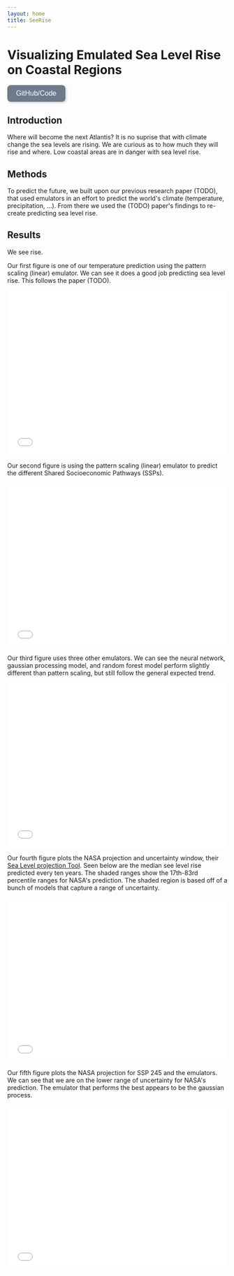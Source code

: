 ```yaml
---
layout: home
title: SeeRise
---
```


# Visualizing Emulated Sea Level Rise on Coastal Regions

<a href="https://github.com/zoeludena/SeeRise" target="_blank">
    <button style="background-color: #6C7A89; color: white; border: none; padding: 10px 20px; 
               border-radius: 8px; font-size: 16px; cursor: pointer; transition: 0.3s; 
               box-shadow: 2px 2px 5px rgba(0, 0, 0, 0.2);"
                onmouseover="this.style.backgroundColor='#5A6978'; this.style.transform='scale(1.05)';" 
                onmouseout="this.style.backgroundColor='#6C7A89'; this.style.transform='scale(1)';"
                onmousedown="this.style.backgroundColor='#485563'; this.style.transform='scale(0.95)';"
                onmouseup="this.style.backgroundColor='#5A6978'; this.style.transform='scale(1.05)';">
            GitHub/Code
    </button>
</a>

## Introduction

Where will become the next Atlantis? It is no suprise that with climate change the sea levels are rising. We are curious as to how much they will rise and where. Low coastal areas are in danger with sea level rise.

## Methods

To predict the future, we built upon our previous research paper (TODO), that used emulators in an effort to predict the world's climate (temperature, precipitation, ...). From there we used the (TODO) paper's findings to re-create predicting sea level rise.

## Results

We see rise.

Our first figure is one of our temperature prediction using the pattern scaling (linear) emulator. We can see it does a good job predicting sea level rise. This follows the paper (TODO).

<iframe src="assets/figures/tas_predict_vs_historical.html" width="100%" style="aspect-ratio: 4 / 3; border: 0;"></iframe>

Our second figure is using the pattern scaling (linear) emulator to predict the different Shared Socioeconomic Pathways (SSPs).

<iframe src="assets/figures/tas_preds_ssps.html" width="100%" style="aspect-ratio: 4 / 3; border: 0;"></iframe>

Our third figure uses three other emulators. We can see the neural network, gaussian processing model, and random forest model perform slightly different than pattern scaling, but still follow the general expected trend.

<iframe src="assets/figures/tas_preds_ssp245_compare_emulators" width="100%" style="aspect-ratio: 4 / 3; border: 0;"></iframe>

Our fourth figure plots the NASA projection and uncertainty window, their [Sea Level projection Tool](https://sealevel.nasa.gov/ipcc-ar6-sea-level-projection-tool?type=global). Seen below are the median see level rise predicted every ten years. The shaded ranges show the 17th-83rd percentile ranges for NASA's prediction. The shaded region is based off of a bunch of models that capture a range of uncertainty.

<iframe src="assets/figures/nasa_slr_projection.html" width="100%" style="aspect-ratio: 4 / 3; border: 0;"></iframe>

Our fifth figure plots the NASA projection for SSP 245 and the emulators. We can see that we are on the lower range of uncertainty for NASA's prediction. The emulator that performs the best appears to be the gaussian process.

<iframe src="assets/figures/ssp245_projection.html" width="100%" style="aspect-ratio: 4 / 3; border: 0;"></iframe>
